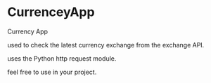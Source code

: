 # CurrenceyApp

Currency App

used to check the latest currency exchange from the exchange API.

uses the Python http request module.

feel free to use in your project.
